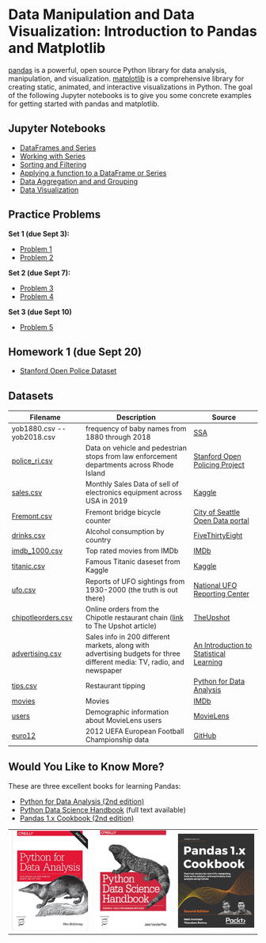 # Data Manipulation and Data Visualization: Introduction to Pandas and Matplotlib

[pandas](https://pandas.pydata.org/) is a powerful, open source Python library for data analysis, manipulation, and visualization. 
[matplotlib](https://matplotlib.org/) is a comprehensive library for creating static, animated, and interactive visualizations in Python.
The goal of the following Jupyter notebooks is to give you some concrete examples for getting started with pandas and matplotlib.

## Jupyter Notebooks

- [DataFrames and Series](https://nbviewer.jupyter.org/github/um-perez-alvaro/Data-Science-Practice/blob/master/Jupyter%20Notebooks/Pandas/notebooks/The%20pandas%20DataFrame.ipynb)
- [Working with Series](https://nbviewer.jupyter.org/github/um-perez-alvaro/Data-Science-Practice/blob/master/Jupyter%20Notebooks/Pandas/notebooks/Working%20with%20Series.ipynb)
- [Sorting and Filtering](https://nbviewer.jupyter.org/github/um-perez-alvaro/Data-Science-Practice/blob/master/Jupyter%20Notebooks/Pandas/notebooks/Filtering%20and%20Sorting.ipynb)
- [Applying a function to a DataFrame or Series](https://nbviewer.jupyter.org/github/um-perez-alvaro/Data-Science-Practice/blob/master/Jupyter%20Notebooks/Pandas/notebooks/Applying%20a%20function%20to%20a%20DataFrame%20or%20Series.ipynb)
- [Data Aggregation and and Grouping](https://nbviewer.jupyter.org/github/um-perez-alvaro/Data-Science-Practice/blob/master/Jupyter%20Notebooks/Pandas/notebooks/Data%20Aggregation%20and%20Grouping.ipynb)
- [Data Visualization]()


## Practice Problems

**Set 1 (due Sept 3):**
- [Problem 1](https://nbviewer.jupyter.org/github/um-perez-alvaro/Data-Science-Practice/blob/master/Jupyter%20Notebooks/Pandas/practice%20problems/Practice%20problem%20I.ipynb) 
- [Problem 2](https://nbviewer.jupyter.org/github/um-perez-alvaro/Data-Science-Practice/blob/master/Jupyter%20Notebooks/Pandas/practice%20problems/Practice%20%20problem%20II.ipynb) 

**Set 2 (due Sept 7):**
- [Problem 3](https://nbviewer.jupyter.org/github/um-perez-alvaro/Data-Science-Practice/blob/master/Jupyter%20Notebooks/Pandas/practice%20problems/Practice%20problem%20III.ipynb)
- [Problem 4](https://nbviewer.jupyter.org/github/um-perez-alvaro/Data-Science-Practice/blob/master/Jupyter%20Notebooks/Pandas/practice%20problems/Practice%20problem%20IV.ipynb)

**Set 3 (due Sept 10)**
- [Problem 5](https://nbviewer.jupyter.org/github/um-perez-alvaro/Data-Science-Practice/blob/master/Jupyter%20Notebooks/Pandas/practice%20problems/Practice%20problem%20V.ipynb)

## Homework 1 (due Sept 20)

- [Stanford Open Police Dataset](https://nbviewer.jupyter.org/github/um-perez-alvaro/Data-Science-Practice/blob/master/Jupyter%20Notebooks/Pandas/homework/Homework%201.ipynb)

## Datasets

Filename | Description |  Source
--- | --- |  --- 
yob1880.csv -- yob2018.csv | frequency of baby names from 1880 through 2018 | [SSA](https://www.ssa.gov/oact/babynames/limits.html)
[police_ri.csv](https://raw.githubusercontent.com/um-perez-alvaro/Data-Science-Practice/master/Data/police_ri.csv) | Data on vehicle and pedestrian stops from law enforcement departments across Rhode Island | [Stanford Open Policing Project](https://openpolicing.stanford.edu/data/)
[sales.csv](https://raw.githubusercontent.com/um-perez-alvaro/Data-Science-Practice/master/Data/sales.csv) | Monthly Sales Data of sell of electronics equipment across USA in 2019 | [Kaggle](https://www.kaggle.com/subhendughosh/monthly-sales-data)
[Fremont.csv](https://raw.githubusercontent.com/um-perez-alvaro/Data-Science-Practice/master/Data/Fremont.csv) | Fremont bridge bicycle counter | [City of Seattle Open Data portal](https://data.seattle.gov/)
[drinks.csv](https://raw.githubusercontent.com/um-perez-alvaro/Data-Science-Practice/master/Data/drinks.csv) | Alcohol consumption by country | [FiveThirtyEight](https://github.com/fivethirtyeight/data/tree/master/alcohol-consumption) 
[imdb_1000.csv](https://raw.githubusercontent.com/um-perez-alvaro/Data-Science-Practice/master/Data/imdb_1000.csv) | Top rated movies from IMDb  | [IMDb](http://www.imdb.com/search/title?groups=top_1000&sort=user_rating&view=simple) 
[titanic.csv](https://raw.githubusercontent.com/um-perez-alvaro/Data-Science-Practice/master/Data/titanic.csv) | Famous Titanic daseset from Kaggle | [Kaggle](https://www.kaggle.com/c/titanic)
[ufo.csv](https://raw.githubusercontent.com/um-perez-alvaro/Data-Science-Practice/master/Data/ufo.csv) | Reports of UFO sightings from 1930-2000 (the truth is out there)  | [National UFO Reporting Center](http://www.nuforc.org/webreports.html)
[chipotleorders.csv](https://raw.githubusercontent.com/um-perez-alvaro/Data-Science-Practice/master/Data/chipotleorders.csv) | Online orders from the Chipotle restaurant chain ([link](https://www.nytimes.com/interactive/2015/02/17/upshot/what-do-people-actually-order-at-chipotle.html) to The Upshot article)| [TheUpshot](https://github.com/TheUpshot/chipotle)
[advertising.csv](https://raw.githubusercontent.com/um-perez-alvaro/Data-Science-Practice/master/Data/Advertising.csv) | Sales info in 200 different markets, along with advertising budgets for three different media: TV, radio, and newspaper | [An Introduction to Statistical Learning](http://faculty.marshall.usc.edu/gareth-james/ISL/index.html)
[tips.csv](https://raw.githubusercontent.com/um-perez-alvaro/Data-Science-Practice/master/Data/tips.csv) | Restaurant tipping | [Python for Data Analysis](https://learning.oreilly.com/library/view/python-for-data/9781449323592/)
[movies](https://raw.githubusercontent.com/um-perez-alvaro/Data-Science-Practice/master/Data/movies.csv) | Movies | [IMDb](http://www.imdb.com/search/title?groups=top_1000&sort=user_rating&view=simple)
[users](https://raw.githubusercontent.com/um-perez-alvaro/Data-Science-Practice/master/Data/users.csv) | Demographic information about MovieLens users | [MovieLens](https://movielens.org/)
[euro12](https://raw.githubusercontent.com/um-perez-alvaro/Data-Science-Practice/master/Data/euro12.csv) | 2012 UEFA European Football Championship data | [GitHub](https://github.com/guipsamora/pandas_exercises)

## Would You Like to Know More?

These are three excellent books for learning Pandas:

- [Python for Data Analysis (2nd edition)](https://www.oreilly.com/library/view/python-for-data/9781491957653/)
- [Python Data Science Handbook](https://jakevdp.github.io/PythonDataScienceHandbook/) (full text available)
- [Pandas 1.x Cookbook (2nd edition)](https://www.packtpub.com/product/pandas-1-x-cookbook-second-edition/9781839213106)

<table><tr>
<td> <img src="images/book1.jpg" alt="Drawing" style="width: 500px;"/> </td>
<td> <img src="images/book2.png" alt="Drawing" style="width: 500px;"/> </td>
<td> <img src="images/book3.png" alt="Drawing" style="width: 500px;"/> </td>
</tr></table>
